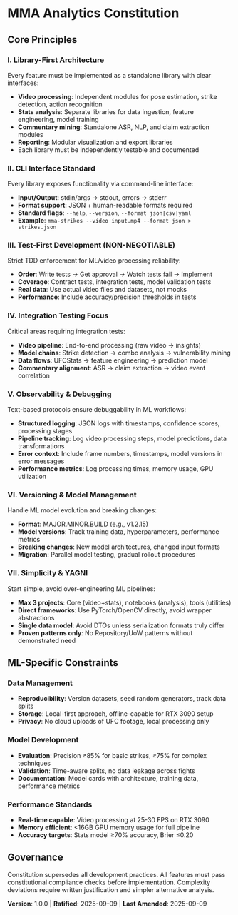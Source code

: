 # MMA Analytics Constitution

## Core Principles

### I. Library-First Architecture
Every feature must be implemented as a standalone library with clear interfaces:
- **Video processing**: Independent modules for pose estimation, strike detection, action recognition
- **Stats analysis**: Separate libraries for data ingestion, feature engineering, model training
- **Commentary mining**: Standalone ASR, NLP, and claim extraction modules
- **Reporting**: Modular visualization and export libraries
- Each library must be independently testable and documented

### II. CLI Interface Standard
Every library exposes functionality via command-line interface:
- **Input/Output**: stdin/args → stdout, errors → stderr
- **Format support**: JSON + human-readable formats required
- **Standard flags**: `--help`, `--version`, `--format json|csv|yaml`
- **Example**: `mma-strikes --video input.mp4 --format json > strikes.json`

### III. Test-First Development (NON-NEGOTIABLE)
Strict TDD enforcement for ML/video processing reliability:
- **Order**: Write tests → Get approval → Watch tests fail → Implement
- **Coverage**: Contract tests, integration tests, model validation tests
- **Real data**: Use actual video files and datasets, not mocks
- **Performance**: Include accuracy/precision thresholds in tests

### IV. Integration Testing Focus
Critical areas requiring integration tests:
- **Video pipeline**: End-to-end processing (raw video → insights)
- **Model chains**: Strike detection → combo analysis → vulnerability mining
- **Data flows**: UFCStats → feature engineering → prediction model
- **Commentary alignment**: ASR → claim extraction → video event correlation

### V. Observability & Debugging
Text-based protocols ensure debuggability in ML workflows:
- **Structured logging**: JSON logs with timestamps, confidence scores, processing stages
- **Pipeline tracking**: Log video processing steps, model predictions, data transformations
- **Error context**: Include frame numbers, timestamps, model versions in error messages
- **Performance metrics**: Log processing times, memory usage, GPU utilization

### VI. Versioning & Model Management
Handle ML model evolution and breaking changes:
- **Format**: MAJOR.MINOR.BUILD (e.g., v1.2.15)
- **Model versions**: Track training data, hyperparameters, performance metrics
- **Breaking changes**: New model architectures, changed input formats
- **Migration**: Parallel model testing, gradual rollout procedures

### VII. Simplicity & YAGNI
Start simple, avoid over-engineering ML pipelines:
- **Max 3 projects**: Core (video+stats), notebooks (analysis), tools (utilities)
- **Direct frameworks**: Use PyTorch/OpenCV directly, avoid wrapper abstractions
- **Single data model**: Avoid DTOs unless serialization formats truly differ
- **Proven patterns only**: No Repository/UoW patterns without demonstrated need

## ML-Specific Constraints

### Data Management
- **Reproducibility**: Version datasets, seed random generators, track data splits
- **Storage**: Local-first approach, offline-capable for RTX 3090 setup
- **Privacy**: No cloud uploads of UFC footage, local processing only

### Model Development
- **Evaluation**: Precision ≥85% for basic strikes, ≥75% for complex techniques
- **Validation**: Time-aware splits, no data leakage across fights
- **Documentation**: Model cards with architecture, training data, performance metrics

### Performance Standards
- **Real-time capable**: Video processing at 25-30 FPS on RTX 3090
- **Memory efficient**: <16GB GPU memory usage for full pipeline
- **Accuracy targets**: Stats model ≥70% accuracy, Brier ≤0.20

## Governance
Constitution supersedes all development practices. All features must pass constitutional compliance checks before implementation. Complexity deviations require written justification and simpler alternative analysis.

**Version**: 1.0.0 | **Ratified**: 2025-09-09 | **Last Amended**: 2025-09-09
